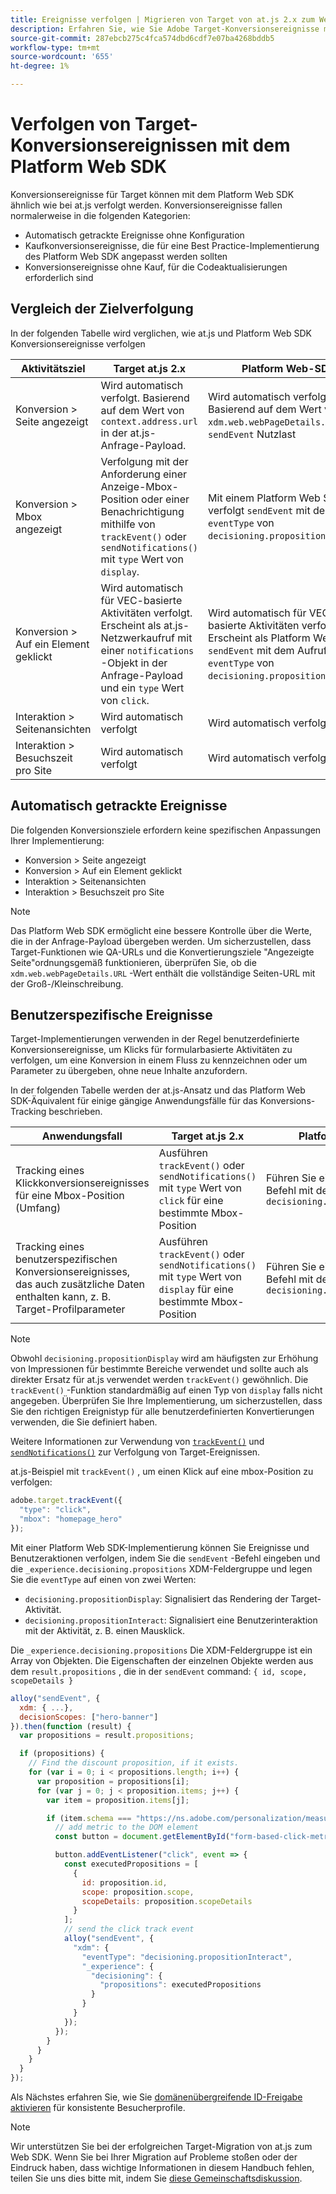 ```yaml
---
title: Ereignisse verfolgen | Migrieren von Target von at.js 2.x zum Web SDK
description: Erfahren Sie, wie Sie Adobe Target-Konversionsereignisse mithilfe des Experience Platform Web SDK verfolgen.
source-git-commit: 287ebcb275c4fca574dbd6cdf7e07ba4268bddb5
workflow-type: tm+mt
source-wordcount: '655'
ht-degree: 1%

---
```



# Verfolgen von Target-Konversionsereignissen mit dem Platform Web SDK

Konversionsereignisse für Target können mit dem Platform Web SDK ähnlich wie bei at.js verfolgt werden. Konversionsereignisse fallen normalerweise in die folgenden Kategorien:

* Automatisch getrackte Ereignisse ohne Konfiguration
* Kaufkonversionsereignisse, die für eine Best Practice-Implementierung des Platform Web SDK angepasst werden sollten
* Konversionsereignisse ohne Kauf, für die Codeaktualisierungen erforderlich sind

## Vergleich der Zielverfolgung

In der folgenden Tabelle wird verglichen, wie at.js und Platform Web SDK Konversionsereignisse verfolgen

| Aktivitätsziel | Target at.js 2.x | Platform Web-SDK |
|---|---|---|
| Konversion > Seite angezeigt | Wird automatisch verfolgt. Basierend auf dem Wert von `context.address.url` in der at.js-Anfrage-Payload. | Wird automatisch verfolgt. Basierend auf dem Wert von `xdm.web.webPageDetails.URL` im `sendEvent` Nutzlast |
| Konversion > Mbox angezeigt | Verfolgung mit der Anforderung einer Anzeige-Mbox-Position oder einer Benachrichtigung mithilfe von `trackEvent()` oder `sendNotifications()` mit `type` Wert von `display`. | Mit einem Platform Web SDK verfolgt `sendEvent` mit dem Aufruf `eventType` von `decisioning.propositionDisplay`. |
| Konversion > Auf ein Element geklickt | Wird automatisch für VEC-basierte Aktivitäten verfolgt. Erscheint als at.js-Netzwerkaufruf mit einer `notifications` -Objekt in der Anfrage-Payload und ein `type` Wert von `click`. | Wird automatisch für VEC-basierte Aktivitäten verfolgt. Erscheint als Platform Web SDK `sendEvent` mit dem Aufruf `eventType` von `decisioning.propositionInteract`. |
| Interaktion > Seitenansichten | Wird automatisch verfolgt | Wird automatisch verfolgt |
| Interaktion > Besuchszeit pro Site | Wird automatisch verfolgt | Wird automatisch verfolgt |

<!--
| Revenue > RPV, AOV, or Total Sales | Tracked based on the `orderTotal` parameter values for the specified mbox(es) | Tracked based on the `xdm.commerce.order.priceTotal` values. Its best to use the "any mbox" option in the goal setup. |
| Revenue > Orders | Tracked based on the unique `orderId` parameter values for the specified mbox(es) | Tracked based on the unique values for `xdm.commerce.order.purchaseID`. Its best to use the "any mbox" option in the goal setup. |
| Engagement > Custom Scoring | Tracked with the `mboxPageValue` parameter. Refer to the [dedicated documentation](https://experienceleague.adobe.com/docs/target/using/activities/success-metrics/capture-score.html) for more details. | Tracked with `data.__adobe.target.mboxPageValue` in the `sendEvent` payload |
-->

## Automatisch getrackte Ereignisse

Die folgenden Konversionsziele erfordern keine spezifischen Anpassungen Ihrer Implementierung:

* Konversion > Seite angezeigt
* Konversion > Auf ein Element geklickt
* Interaktion > Seitenansichten
* Interaktion > Besuchszeit pro Site

>[!NOTE]
>
>Das Platform Web SDK ermöglicht eine bessere Kontrolle über die Werte, die in der Anfrage-Payload übergeben werden. Um sicherzustellen, dass Target-Funktionen wie QA-URLs und die Konvertierungsziele &quot;Angezeigte Seite&quot;ordnungsgemäß funktionieren, überprüfen Sie, ob die `xdm.web.webPageDetails.URL` -Wert enthält die vollständige Seiten-URL mit der Groß-/Kleinschreibung.

<!--
## Purchase conversion events

The following conversion goals are based on the order details information passed in the Platform Web SDK `sendEvent` payload:

* Revenue > Revenue per Visit (RPV)
* Revenue > Average Order Value (AOV)
* Revenue > Total Sales
* Revenue > Orders

Target at.js implementations typically use an order confirmation mbox with the `trackEvent()` or `sendNotifications()` functions to pass the order ID, order total, and a list of product IDs purchased. These methods are specific to Target.

The Platform Web SDK is a shared library for all Adobe applications and you may have other applications such as Adobe Analytics to consider. Because of this shared nature, its best send a single order confirmation call using the appropriate commerce XDM field group.

For more information and an example, refer to the tutorial section about [sending purchase parameters to Target](send-parameters.md#purchase-parameters). 
-->

## Benutzerspezifische Ereignisse

Target-Implementierungen verwenden in der Regel benutzerdefinierte Konversionsereignisse, um Klicks für formularbasierte Aktivitäten zu verfolgen, um eine Konversion in einem Fluss zu kennzeichnen oder um Parameter zu übergeben, ohne neue Inhalte anzufordern.

In der folgenden Tabelle werden der at.js-Ansatz und das Platform Web SDK-Äquivalent für einige gängige Anwendungsfälle für das Konversions-Tracking beschrieben.

| Anwendungsfall | Target at.js 2.x | Platform Web-SDK |
|---|---|---|
| Tracking eines Klickkonversionsereignisses für eine Mbox-Position (Umfang) | Ausführen `trackEvent()` oder `sendNotifications()` mit `type` Wert von `click` für eine bestimmte Mbox-Position | Führen Sie einen `sendEvent` -Befehl mit dem Ereignistyp `decisioning.propositionInteract` |
| Tracking eines benutzerspezifischen Konversionsereignisses, das auch zusätzliche Daten enthalten kann, z. B. Target-Profilparameter | Ausführen `trackEvent()` oder `sendNotifications()` mit `type` Wert von `display` für eine bestimmte Mbox-Position | Führen Sie einen `sendEvent` -Befehl mit dem Ereignistyp `decisioning.propositionDisplay` |

>[!NOTE]
>
>Obwohl `decisioning.propositionDisplay` wird am häufigsten zur Erhöhung von Impressionen für bestimmte Bereiche verwendet und sollte auch als direkter Ersatz für at.js verwendet werden `trackEvent()` gewöhnlich. Die `trackEvent()` -Funktion standardmäßig auf einen Typ von `display` falls nicht angegeben. Überprüfen Sie Ihre Implementierung, um sicherzustellen, dass Sie den richtigen Ereignistyp für alle benutzerdefinierten Konvertierungen verwenden, die Sie definiert haben.

Weitere Informationen zur Verwendung von [`trackEvent()`](https://developer.adobe.com/target/implement/client-side/atjs/atjs-functions/adobe-target-trackevent/) und [`sendNotifications()`](https://developer.adobe.com/target/implement/client-side/atjs/atjs-functions/adobe-target-sendnotifications-atjs-21/) zur Verfolgung von Target-Ereignissen.

at.js-Beispiel mit `trackEvent()` , um einen Klick auf eine mbox-Position zu verfolgen:

```JavaScript
adobe.target.trackEvent({
  "type": "click",
  "mbox": "homepage_hero"
});
```

Mit einer Platform Web SDK-Implementierung können Sie Ereignisse und Benutzeraktionen verfolgen, indem Sie die `sendEvent` -Befehl eingeben und die `_experience.decisioning.propositions` XDM-Feldergruppe und legen Sie die `eventType` auf einen von zwei Werten:

* `decisioning.propositionDisplay`: Signalisiert das Rendering der Target-Aktivität.
* `decisioning.propositionInteract`: Signalisiert eine Benutzerinteraktion mit der Aktivität, z. B. einen Mausklick.

Die `_experience.decisioning.propositions` Die XDM-Feldergruppe ist ein Array von Objekten. Die Eigenschaften der einzelnen Objekte werden aus dem `result.propositions` , die in der `sendEvent` command: `{ id, scope, scopeDetails }`

```JavaScript
alloy("sendEvent", {
  xdm: { ...},
  decisionScopes: ["hero-banner"]
}).then(function (result) {
  var propositions = result.propositions;

  if (propositions) {
    // Find the discount proposition, if it exists.
    for (var i = 0; i < propositions.length; i++) {
      var proposition = propositions[i];
      for (var j = 0; j < proposition.items; j++) {
        var item = proposition.items[j];

        if (item.schema === "https://ns.adobe.com/personalization/measurement") {
          // add metric to the DOM element
          const button = document.getElementById("form-based-click-metric");

          button.addEventListener("click", event => {
            const executedPropositions = [
              {
                id: proposition.id,
                scope: proposition.scope,
                scopeDetails: proposition.scopeDetails
              }
            ];
            // send the click track event
            alloy("sendEvent", {
              "xdm": {
                "eventType": "decisioning.propositionInteract",
                "_experience": {
                  "decisioning": {
                    "propositions": executedPropositions
                  }
                }
              }
            });
          });
        }
      }
    }
  }
});
```

Als Nächstes erfahren Sie, wie Sie [domänenübergreifende ID-Freigabe aktivieren](cross-domain.md) für konsistente Besucherprofile.

>[!NOTE]
>
>Wir unterstützen Sie bei der erfolgreichen Target-Migration von at.js zum Web SDK. Wenn Sie bei Ihrer Migration auf Probleme stoßen oder der Eindruck haben, dass wichtige Informationen in diesem Handbuch fehlen, teilen Sie uns dies bitte mit, indem Sie [diese Gemeinschaftsdiskussion](https://experienceleaguecommunities.adobe.com/t5/adobe-experience-platform-data/tutorial-discussion-migrate-target-from-at-js-to-web-sdk/m-p/575587#M463).